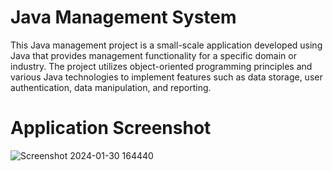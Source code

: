 # Java Management System
This Java management project is a small-scale application developed using Java that provides management functionality for a specific domain or industry. The project utilizes object-oriented programming principles and various Java technologies to implement features such as data storage, user authentication, data manipulation, and reporting.


# Application Screenshot
![Screenshot 2024-01-30 164440](https://github.com/arpitgoswami/java-app/assets/71710858/a559ef5d-91ec-46f2-a2e5-8791d879d68d)
